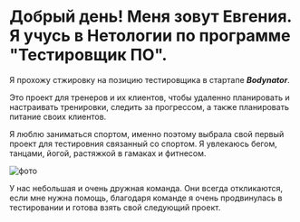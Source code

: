 # Добрый день! Меня зовут Евгения. Я учусь в Нетологии по программе "Тестировщик ПО".
 
Я прохожу стжировку на позицию тестировщика в стартапе _**Bodynator**_. 

Это проект для тренеров и их клиентов, чтобы удаленно планировать и настраивать тренировки, следить за прогрессом, а также планировать питание своих клиентов. 

Я люблю заниматься спортом, именно поэтому выбрала свой первый проект для тестировния связанный со спортом. Я увлекаюсь бегом, танцами, йогой, растяжкой в гамаках и фитнесом. 

![фото](https://sun9-44.userapi.com/impg/2VUxTdgkc5zzI3U7hL4g1yFVq6h-xp2nnE90XQ/voBegFIcMkU.jpg?size=810x1080&quality=96&sign=b81cf3166275e064f5d72bf1a3f81b31&type=album)

У нас небольшая и очень дружная команда. Они всегда откликаются, если мне нужна помощь, благодаря команде я очень продвинулась в тестировании и готова взять свой следующий проект.

